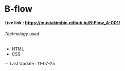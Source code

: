 # B-flow

#### Live link : https://mustakimbin.github.io/B-Flow_A-001/

###### Technology used

- HTML
- CSS

-- Last Update : 11-07-25
